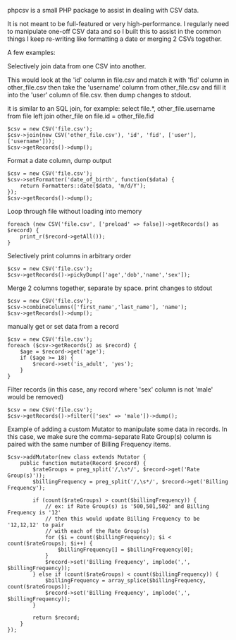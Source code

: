 phpcsv is a small PHP package to assist in dealing with CSV data.

It is not meant to be full-featured or very high-performance.  I regularly need
to manipulate one-off CSV data and so I built this to assist in the common
things I keep re-writing like formatting a date or merging 2 CSVs together.

A few examples:


Selectively join data from one CSV into another.

This would look at the 'id' column in file.csv and match it with 'fid' column
in other_file.csv then take the 'username' column from other_file.csv and
fill it into the 'user' column of file.csv.  then dump changes to stdout.

it is similar to an SQL join, for example:
  select file.*, other_file.username from file
  left join other_file on file.id = other_file.fid
```
$csv = new CSV('file.csv');
$csv->join(new CSV('other_file.csv'), 'id', 'fid', ['user'], ['username']));
$csv->getRecords()->dump();
```

Format a date column, dump output
```
$csv = new CSV('file.csv');
$csv->setFormatter('date_of_birth', function($data) {
    return Formatters::date($data, 'm/d/Y');
});
$csv->getRecords()->dump();
```

Loop through file without loading into memory
```
foreach (new CSV('file.csv', ['preload' => false])->getRecords() as $record) {
    print_r($record->getAll());
}
```

Selectively print columns in arbitrary order
```
$csv = new CSV('file.csv');
$csv->getRecords()->pickyDump(['age','dob','name','sex']);
```

Merge 2 columns together, separate by space. print changes to stdout
```
$csv = new CSV('file.csv');
$csv->combineColumns(['first_name','last_name'], 'name');
$csv->getRecords()->dump();
```

manually get or set data from a record
```
$csv = new CSV('file.csv');
foreach ($csv->getRecords() as $record) {
    $age = $record->get('age');
    if ($age >= 18) {
        $record->set('is_adult', 'yes');
    }
}
```

Filter records (in this case, any record where 'sex' column is not 'male'
would be removed)
```
$csv = new CSV('file.csv');
$csv->getRecords()->filter(['sex' => 'male'])->dump();
```

Example of adding a custom Mutator to manipulate some data in records.  In this
case, we make sure the comma-separate Rate Group(s) column is paired with the
same number of Billing Frequency items.
```
$csv->addMutator(new class extends Mutator {
    public function mutate(Record $record) {
        $rateGroups = preg_split('/,\s*/', $record->get('Rate Group(s)'));
        $billingFrequency = preg_split('/,\s*/', $record->get('Billing Frequency');

        if (count($rateGroups) > count($billingFrequency)) {
            // ex: if Rate Group(s) is '500,501,502' and Billing Frequency is '12'
            // then this would update Billing Frequency to be '12,12,12' to pair
            // with each of the Rate Group(s)
            for ($i = count($billingFrequency); $i < count($rateGroups); $i++) {
                $billingFrequency[] = $billingFrequency[0];
            }
            $record->set('Billing Frequency', implode(',', $billingFrequency));
        } else if (count($rateGroups) < count($billingFrequency)) {
            $billingFrequency = array_splice($billingFrequency, count($rateGroups));
            $record->set('Billing Frequency', implode(',', $billingFrequency));
        }

        return $record;
    }
});
```

